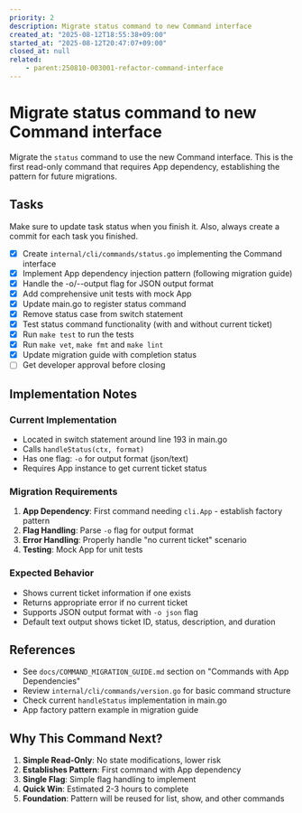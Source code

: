 ```yaml
---
priority: 2
description: Migrate status command to new Command interface
created_at: "2025-08-12T18:55:38+09:00"
started_at: "2025-08-12T20:47:07+09:00"
closed_at: null
related:
    - parent:250810-003001-refactor-command-interface
---
```


# Migrate status command to new Command interface

Migrate the `status` command to use the new Command interface. This is the first read-only command that requires App dependency, establishing the pattern for future migrations.

## Tasks
Make sure to update task status when you finish it. Also, always create a commit for each task you finished.

- [x] Create `internal/cli/commands/status.go` implementing the Command interface
- [x] Implement App dependency injection pattern (following migration guide)
- [x] Handle the -o/--output flag for JSON output format
- [x] Add comprehensive unit tests with mock App
- [x] Update main.go to register status command
- [x] Remove status case from switch statement
- [x] Test status command functionality (with and without current ticket)
- [x] Run `make test` to run the tests
- [x] Run `make vet`, `make fmt` and `make lint`
- [x] Update migration guide with completion status
- [ ] Get developer approval before closing

## Implementation Notes

### Current Implementation
- Located in switch statement around line 193 in main.go
- Calls `handleStatus(ctx, format)` 
- Has one flag: `-o` for output format (json/text)
- Requires App instance to get current ticket status

### Migration Requirements
1. **App Dependency**: First command needing `cli.App` - establish factory pattern
2. **Flag Handling**: Parse `-o` flag for output format
3. **Error Handling**: Properly handle "no current ticket" scenario
4. **Testing**: Mock App for unit tests

### Expected Behavior
- Shows current ticket information if one exists
- Returns appropriate error if no current ticket
- Supports JSON output format with `-o json` flag
- Default text output shows ticket ID, status, description, and duration

## References

- See `docs/COMMAND_MIGRATION_GUIDE.md` section on "Commands with App Dependencies"
- Review `internal/cli/commands/version.go` for basic command structure
- Check current `handleStatus` implementation in main.go
- App factory pattern example in migration guide

## Why This Command Next?

1. **Simple Read-Only**: No state modifications, lower risk
2. **Establishes Pattern**: First command with App dependency
3. **Single Flag**: Simple flag handling to implement
4. **Quick Win**: Estimated 2-3 hours to complete
5. **Foundation**: Pattern will be reused for list, show, and other commands
